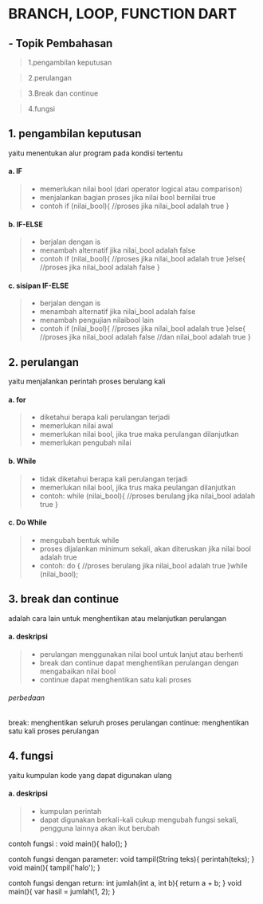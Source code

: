 # BRANCH, LOOP, FUNCTION DART

## - Topik Pembahasan
>1.pengambilan keputusan

>2.perulangan

>3.Break dan continue

>4.fungsi 

## 1. pengambilan keputusan
yaitu menentukan alur program pada kondisi tertentu
#### a. IF
>- memerlukan nilai bool (dari operator logical atau comparison)
>- menjalankan bagian proses jika nilai bool bernilai true
>- contoh
if (nilai_bool){
    //proses jika nilai_bool adalah true
}

#### b. IF-ELSE
>- berjalan dengan is
>- menambah alternatif jika nilai_bool adalah false
>- contoh
if (nilai_bool){
    //proses jika nilai_bool adalah true
}else{
    //proses jika nilai_bool adalah false
}

#### c. sisipan IF-ELSE
>- berjalan dengan is
>- menambah alternatif jika nilai_bool adalah false
>- menambah pengujian nilaibool lain
>- contoh
if (nilai_bool){
    //proses jika nilai_bool adalah true
}else{
    //proses jika nilai_bool adalah false
    //dan nilai_bool adalah true
}

## 2. perulangan
yaitu menjalankan perintah proses berulang kali
#### a. for
>- diketahui berapa kali perulangan terjadi
>- memerlukan nilai awal
>- memerlukan nilai bool, jika true maka perulangan dilanjutkan
>- memerlukan pengubah nilai

#### b. While
>- tidak diketahui berapa kali perulangan terjadi
>- memerlukan nilai bool, jika trus maka peulangan dilanjutkan
>- contoh:
while (nilai_bool){
    //proses berulang jika nilai_bool adalah true
}

#### c. Do While
>- mengubah bentuk while
>- proses dijalankan minimum sekali, akan diteruskan jika nilai bool adalah true
>- contoh:
do {
    //proses berulang jika nilai_bool adalah true
}while (nilai_bool);

## 3. break dan continue
adalah cara lain untuk menghentikan atau melanjutkan perulangan
#### a. deskripsi
>- perulangan menggunakan nilai bool untuk lanjut atau berhenti
>- break dan continue dapat menghentikan perulangan dengan mengabaikan nilai bool
>- continue dapat menghentikan satu kali proses

###### perbedaan
break:
menghentikan seluruh proses perulangan
continue:
menghentikan satu kali proses perulangan
## 4. fungsi
yaitu kumpulan kode yang dapat digunakan ulang
#### a. deskripsi
>- kumpulan perintah
>- dapat digunakan berkali-kali
> cukup mengubah fungsi sekali, pengguna lainnya akan ikut berubah

 contoh fungsi :
void main(){
    halo();
}

contoh fungsi dengan parameter:
void tampil(String teks){
    perintah(teks);
}
void main(){
    tampil('halo');
}

contoh fungsi dengan return:
int jumlah(int a, int b){
    return a + b;
}
void main(){
    var hasil = jumlah(1, 2);
}

   [dill]: <https://github.com/joemccann/dillinger>
   [git-repo-url]: <https://github.com/joemccann/dillinger.git>
   [john gruber]: <http://daringfireball.net>
   [df1]: <http://daringfireball.net/projects/markdown/>
   [markdown-it]: <https://github.com/markdown-it/markdown-it>
   [Ace Editor]: <http://ace.ajax.org>
   [node.js]: <http://nodejs.org>
   [Twitter Bootstrap]: <http://twitter.github.com/bootstrap/>
   [jQuery]: <http://jquery.com>
   [@tjholowaychuk]: <http://twitter.com/tjholowaychuk>
   [express]: <http://expressjs.com>
   [AngularJS]: <http://angularjs.org>
   [Gulp]: <http://gulpjs.com>

   [PlDb]: <https://github.com/joemccann/dillinger/tree/master/plugins/dropbox/README.md>
   [PlGh]: <https://github.com/joemccann/dillinger/tree/master/plugins/github/README.md>
   [PlGd]: <https://github.com/joemccann/dillinger/tree/master/plugins/googledrive/README.md>
   [PlOd]: <https://github.com/joemccann/dillinger/tree/master/plugins/onedrive/README.md>
   [PlMe]: <https://github.com/joemccann/dillinger/tree/master/plugins/medium/README.md>
   [PlGa]: <https://github.com/RahulHP/dillinger/blob/master/plugins/googleanalytics/README.md>

   [dill]: <https://github.com/joemccann/dillinger>
   [git-repo-url]: <https://github.com/joemccann/dillinger.git>
   [john gruber]: <http://daringfireball.net>
   [df1]: <http://daringfireball.net/projects/markdown/>
   [markdown-it]: <https://github.com/markdown-it/markdown-it>
   [Ace Editor]: <http://ace.ajax.org>
   [node.js]: <http://nodejs.org>
   [Twitter Bootstrap]: <http://twitter.github.com/bootstrap/>
   [jQuery]: <http://jquery.com>
   [@tjholowaychuk]: <http://twitter.com/tjholowaychuk>
   [express]: <http://expressjs.com>
   [AngularJS]: <http://angularjs.org>
   [Gulp]: <http://gulpjs.com>

   [PlDb]: <https://github.com/joemccann/dillinger/tree/master/plugins/dropbox/README.md>
   [PlGh]: <https://github.com/joemccann/dillinger/tree/master/plugins/github/README.md>
   [PlGd]: <https://github.com/joemccann/dillinger/tree/master/plugins/googledrive/README.md>
   [PlOd]: <https://github.com/joemccann/dillinger/tree/master/plugins/onedrive/README.md>
   [PlMe]: <https://github.com/joemccann/dillinger/tree/master/plugins/medium/README.md>
   [PlGa]: <https://github.com/RahulHP/dillinger/blob/master/plugins/googleanalytics/README.md>
